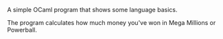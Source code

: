 A simple OCaml program that shows some language basics. 

The program calculates how much money you've won in Mega Millions or Powerball.
